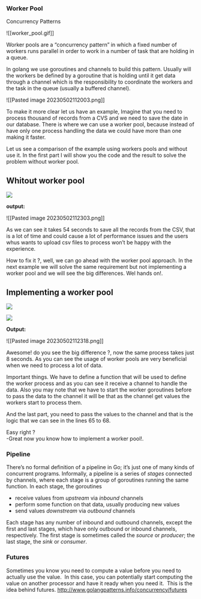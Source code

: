 ### Worker Pool
Concurrency Patterns

![[worker_pool.gif]]

Worker pools are a “concurrency pattern” in which a fixed number of workers runs parallel in order to work in a number of task that are holding in a queue.

In golang we use goroutines and channels to build this pattern. Usually will the workers be defined by a goroutine that is holding until it get data through a channel which is the responsibility to coordinate the workers and the task in the queue (usually a buffered channel).

![[Pasted image 20230502112003.png]]

To make it more clear let us have an example, Imagine that you need to process thousand of records from a CVS and we need to save the date in our database. There is where we can use a worker pool, because instead of have only one process handling the data we could have more than one making it faster.

Let us see a comparison of the example using workers pools and without use it. In the first part I will show you the code and the result to solve the problem without worker pool.

## Whitout worker pool

![](https://miro.medium.com/v2/resize:fit:875/1*htYrxsijJ5-HXVtlKGNSBQ.png)

**output:**

![[Pasted image 20230502112303.png]]

As we can see it takes 54 seconds to save all the records from the CSV, that is a lot of time and could cause a lot of performance issues and the users whus wants to upload csv files to process won’t be happy with the experience.

How to fix it ?, well, we can go ahead with the worker pool approach. In the next example we will solve the same requirement but not implementing a worker pool and we will see the big differences. Wel hands on!.

## Implementing a worker pool

![](https://miro.medium.com/v2/resize:fit:875/1*WZqoha-Pyx9LoWbG5gQ7_g.png)

![](https://miro.medium.com/v2/resize:fit:875/1*p3iM8EYuHuYMO-ezn6rc7g.png)

**Output:**

![[Pasted image 20230502112318.png]]

Awesome! do you see the big difference ?, now the same process takes just 8 seconds. As you can see the usage of worker pools are very beneficial when we need to process a lot of data.

Important things. We have to define a function that will be used to define the worker process and as you can see it receive a channel to handle the data. Also you may note that we have to start the worker goroutines before to pass the data to the channel it will be that as the channel get values the workers start to process them.

And the last part, you need to pass the values to the channel and that is the logic that we can see in the lines 65 to 68.

Easy right ?  
-Great now you know how to implement a worker pool!.

### Pipeline
There’s no formal definition of a pipeline in Go; it’s just one of many kinds of concurrent programs. Informally, a pipeline is a series of _stages_ connected by channels, where each stage is a group of goroutines running the same function. In each stage, the goroutines

-   receive values from _upstream_ via _inbound_ channels
-   perform some function on that data, usually producing new values
-   send values _downstream_ via _outbound_ channels

Each stage has any number of inbound and outbound channels, except the first and last stages, which have only outbound or inbound channels, respectively. The first stage is sometimes called the _source_ or _producer_; the last stage, the _sink_ or _consumer_.

### Futures
Sometimes you know you need to compute a value before you need to actually use the value.  In this case, you can potentially start computing the value on another processor and have it ready when you need it.  This is the idea behind futures.
http://www.golangpatterns.info/concurrency/futures
